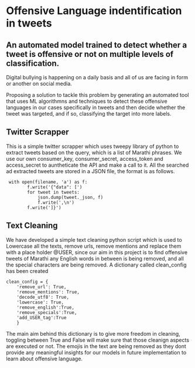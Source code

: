 # Offensive Language indentification in tweets
## An automated model trained to detect whether a tweet is offensive or not on multiple levels of classification.

Digital bullying is happening on a daily basis and all of us are facing in form or another on social media. 

Proposing a solution to tackle this problem by generating an automated tool that uses ML algorithmns and techniques to detect these offensive languages in our cases specifically in tweets and then decide whether the tweet was targeted, and if so, classifying the target into more labels.

## Twitter Scrapper

This is a simple twitter scrapper which uses tweepy library of python to extract tweets based on the query, which is a list of Marathi phrases.
We use our own consumer_key, consumer_secret, access_token and access_secret to auntheticate the API and make a call to it.
All the searched ad extracted tweets are stored in a JSON file, the format is as follows.
```
 with open(filename, 'a') as f:
        f.write('{"data": [')
        for tweet in tweets:
            json.dump(tweet._json, f)
            f.write(',\n')
        f.write(']}')
```


## Text Cleaning
We have developed a simple text cleaning python script which is used to Lowercase all the texts, remove urls, remove mentions and replace them with a place holder @USER, since our aim in this project is to find offensive tweets of Marathi any English words in between is being removed, and all the special characters are being removed.
A dictionary called clean_config has been created 
```
clean_config = {
    'remove_url': True,
    'remove_mentions': True,
    'decode_utf8': True,
    'lowercase': True,
    'remove_english':True,
    'remove_specials':True,
    'add_USER_tag':True
    }
```
The main aim behind this dictionary is to give more freedom in cleaning, toggling between True and False will make sure that those cleanign aspects are executed or not.
The emojis in the text are being removed as they dont provide any meaningful insights for our models in future implementation to learn about offensive language.
